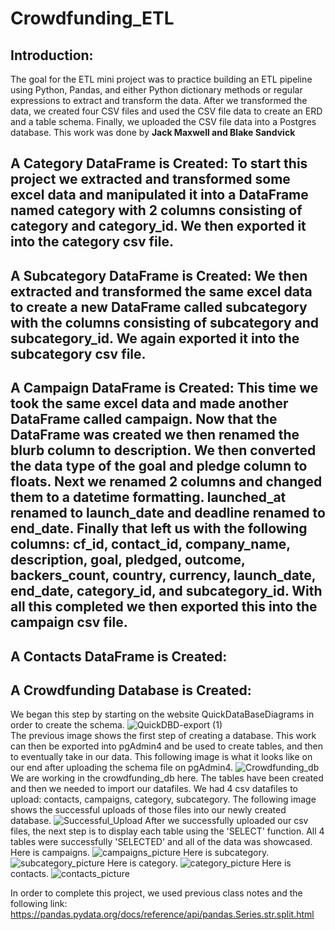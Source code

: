 # Crowdfunding_ETL

## **Introduction**:
The goal for the ETL mini project was to practice building an ETL pipeline using Python, Pandas, and either Python dictionary methods or regular expressions to extract and transform the data. After we transformed the data, we created four CSV files and used the CSV file data to create an ERD and a table schema. Finally, we uploaded the CSV file data into a Postgres database. This work was done by **Jack Maxwell and Blake Sandvick**

## **A Category DataFrame is Created**: To start this project we extracted and transformed some excel data and manipulated it into a DataFrame named category with 2 columns consisting of category and category_id. We then exported it into the category csv file.

## **A Subcategory DataFrame is Created**: We then extracted and transformed the same excel data to create a new DataFrame called subcategory with the columns consisting of subcategory and subcategory_id. We again exported it into the subcategory csv file. 

## **A Campaign DataFrame is Created**: This time we took the same excel data and made another DataFrame called campaign. Now that the DataFrame was created we then renamed the blurb column to description. We then converted the data type of the goal and pledge column to floats. Next we renamed 2 columns and changed them to a datetime formatting. launched_at renamed to launch_date and deadline renamed to end_date. Finally that left us with the following columns: cf_id, contact_id, company_name, description, goal, pledged, outcome, backers_count, country, currency, launch_date, end_date, category_id, and subcategory_id. With all this completed we then exported this into the campaign csv file. 

## **A Contacts DataFrame is Created**:

## **A Crowdfunding Database is Created**:
We began this step by starting on the website QuickDataBaseDiagrams in order to create the schema. 
![QuickDBD-export (1)](https://github.com/maxjackwell/Crowdfunding_ETL/assets/153139416/40821eb8-eadb-4453-bfbf-4ba8542ee8dd)
</br> The previous image shows the first step of creating a database. This work can then be exported into pgAdmin4 and be used to create tables, and then to eventually take in our data. This following image is what it looks like on our end after uploading the schema file on pgAdmin4.
![Crowdfunding_db](https://github.com/maxjackwell/Crowdfunding_ETL/assets/153139416/9a864ac3-9688-4eac-9891-e1ae63e78b1a)
We are working in the crowdfunding_db here. The tables have been created and then we needed to import our datafiles. We had 4 csv datafiles to upload: contacts, campaigns, category, subcategory. The following image shows the successful uploads of those files into our newly created database.
![Successful_Upload](https://github.com/maxjackwell/Crowdfunding_ETL/assets/153139416/b4591bbf-0a4c-4951-8397-6a89faf351ca)
After we successfully uploaded our csv files, the next step is to display each table using the 'SELECT' function. All 4 tables were successfully 'SELECTED' and all of the data was showcased.
Here is campaigns.
![campaigns_picture](https://github.com/maxjackwell/Crowdfunding_ETL/assets/153139416/fe351c2c-1e1e-4c8f-8dd0-571cec1af49d)
Here is subcategory.
![subcategory_picture](https://github.com/maxjackwell/Crowdfunding_ETL/assets/153139416/28f280fb-835f-4ce6-b167-88a1ede262ef)
Here is category.
![category_picture](https://github.com/maxjackwell/Crowdfunding_ETL/assets/153139416/0a322907-2fae-49fc-82df-fb54312f6c57)
Here is contacts.
![contacts_picture](https://github.com/maxjackwell/Crowdfunding_ETL/assets/153139416/0ea14105-5d4e-47b3-a1e1-2b9fb66705ff)





In order to complete this project, we used previous class notes and the following link:
https://pandas.pydata.org/docs/reference/api/pandas.Series.str.split.html
